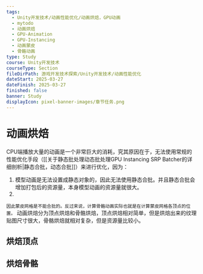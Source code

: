 ```yaml
---
tags:
  - Unity开发技术/动画性能优化/动画烘焙，GPU动画
  - mytodo
  - 动画烘焙
  - GPU-Animation
  - GPU-Instancing
  - 动画蒙皮
  - 骨骼动画
type: Study
course: Unity开发技术
courseType: Section
fileDirPath: 游戏开发技术探索/Unity开发技术/动画性能优化
dateStart: 2025-03-27
dateFinish: 2025-03-27
finished: false
banner: Study
displayIcon: pixel-banner-images/章节任务.png
---
```

# 动画烘焙
CPU端播放大量的动画是一个非常巨大的消耗，究其原因在于，无法使用常规的性能优化手段（[[关于静态批处理动态批处理GPU Instancing SRP Batcher的详细剖析|静态合批，动态合批]]）来进行优化，因为：
1. 模型动画是无法设置成静态对象的，因此无法使用静态合批。并且静态合批会增加打包后的资源量，本身模型动画的资源量就很大。
2. 
`因此蒙皮网格是不能合批的。反过来说，计算骨骼动画实际也就是在计算蒙皮网格各顶点的位置。`
动画烘焙分为顶点烘焙和骨骼烘焙，顶点烘焙相对简单，但是烘焙出来的纹理贴图尺寸很大，骨骼烘焙就相对复杂，但是资源量比较小。
## 烘焙顶点

## 烘焙骨骼



